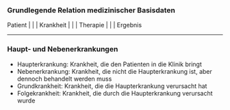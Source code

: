 ### Grundlegende Relation medizinischer Basisdaten
Patient
    |
    |
    |
Krankheit
    |
    |
    |
Therapie
    |
    |
    |
Ergebnis

---

### Haupt- und Nebenerkrankungen
* Haupterkrankung: Krankheit, die den Patienten in die Klinik bringt
* Nebenerkrankung: Krankheit, die nicht die Haupterkrankung ist, aber dennoch behandelt werden muss
* Grundkrankheit: Krankheit, die die Haupterkrankung verursacht hat
* Folgekrankheit: Krankheit, die durch die Haupterkrankung verursacht wurde
